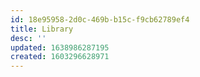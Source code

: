 ```yaml
---
id: 18e95958-2d0c-469b-b15c-f9cb62789ef4
title: Library
desc: ''
updated: 1638986287195
created: 1603296628971
---
```


